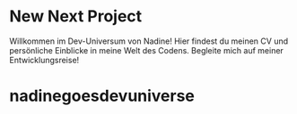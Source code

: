 # New Next Project

Willkommen im Dev-Universum von Nadine! Hier findest du meinen CV und persönliche Einblicke in meine Welt des Codens. Begleite mich auf meiner Entwicklungsreise!

# nadinegoesdevuniverse
